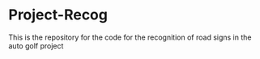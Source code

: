 # Project-Recog
This is the repository for the code for the recognition of road signs in the auto golf project
